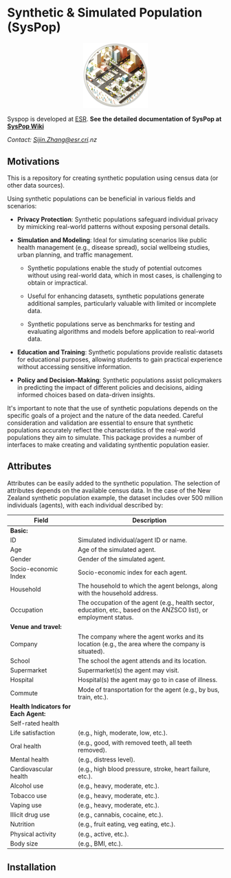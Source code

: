 

# Synthetic & Simulated Population (SysPop)

<p align="center">
    <img src="etc/wiki_img/syspop_wiki.png" alt="Sample Image" width="30%">
</p>

Syspop is developed at [ESR](https://www.esr.cri.nz/home/about-esr/). **See the detailed documentation of SysPop at [SysPop Wiki](https://github.com/jzanetti/Syspop/wiki)**

_Contact: Sijin.Zhang@esr.cri.nz_

## Motivations

This is a repository for creating synthetic population using census data (or other data sources).

Using synthetic populations can be beneficial in various fields and scenarios:

* **Privacy Protection**: Synthetic populations safeguard individual privacy by mimicking real-world patterns without exposing personal details.

* **Simulation and Modeling**: Ideal for simulating scenarios like public health management (e.g., disease spread), social wellbeing studies, urban planning, and traffic management. 
    
    * Synthetic populations enable the study of potential outcomes without using real-world data, which in most cases, is challenging to obtain or impractical.

    * Useful for enhancing datasets, synthetic populations generate additional samples, particularly valuable with limited or incomplete data.

    * Synthetic populations serve as benchmarks for testing and evaluating algorithms and models before application to real-world data.

* **Education and Training**: Synthetic populations provide realistic datasets for educational purposes, allowing students to gain practical experience without accessing sensitive information.

* **Policy and Decision-Making**: Synthetic populations assist policymakers in predicting the impact of different policies and decisions, aiding informed choices based on data-driven insights.

It's important to note that the use of synthetic populations depends on the specific goals of a project and the nature of the data needed. Careful consideration and validation are essential to ensure that synthetic populations accurately reflect the characteristics of the real-world populations they aim to simulate. This package provides a number of interfaces to make creating and validating synthentic population easier.

## Attributes
Attributes can be easily added to the synthetic population. The selection of attributes depends on the available census data. In the case of the New Zealand synthetic population example, the dataset includes over 500 million individuals (agents), with each individual described by:


| Field                       | Description                                                                                           |
|-----------------------------|-------------------------------------------------------------------------------------------------------|
| **Basic:** |                                                                                                       |
| ID                          | Simulated individual/agent ID or name.                                                               |
| Age                         | Age of the simulated agent.                                                                          |
| Gender                      | Gender of the simulated agent.                                                                       |
| Socio-economic Index        | Socio-economic index for each agent.                                                                 |
| Household                   | The household to which the agent belongs, along with the household address.                           |
| Occupation                  | The occupation of the agent (e.g., health sector, education, etc., based on the ANZSCO list), or employment status. |
| **Venue and travel:** |                                                                                                       |
| Company                     | The company where the agent works and its location (e.g., the area where the company is situated).    |
| School                      | The school the agent attends and its location.                                                       |
| Supermarket                 | Supermarket(s) the agent may visit.                                                                  |
| Hospital                    | Hospital(s) the agent may go to in case of illness.                                                  |
| Commute                     | Mode of transportation for the agent (e.g., by bus, train, etc.).                                     |
| **Health Indicators for Each Agent:** |                                                                                                       |
| Self-rated health           |                                                                                                       |
| Life satisfaction           | (e.g., high, moderate, low, etc.).                                                                   |
| Oral health                 | (e.g., good, with removed teeth, all teeth removed).                                                 |
| Mental health               | (e.g., distress level).                                                                             |
| Cardiovascular health       | (e.g., high blood pressure, stroke, heart failure, etc.).                                           |
| Alcohol use                 | (e.g., heavy, moderate, etc.).                                                                      |
| Tobacco use                 | (e.g., heavy, moderate, etc.).                                                                      |
| Vaping use                  | (e.g., heavy, moderate, etc.).                                                                      |
| Illicit drug use            | (e.g., cannabis, cocaine, etc.).                                                                    |
| Nutrition                   | (e.g., fruit eating, veg eating, etc.).                                                             |
| Physical activity           | (e.g., active, etc.).                                                                              |
| Body size                   | (e.g., BMI, etc.).                                                                                 |


## Installation